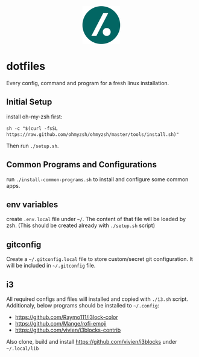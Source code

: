 <div align="center">
    <img src="./dot.png" width="100" />
</div>

# dotfiles

Every config, command and program for a fresh linux installation.

## Initial Setup

install oh-my-zsh first:
```
sh -c "$(curl -fsSL https://raw.github.com/ohmyzsh/ohmyzsh/master/tools/install.sh)"
```

Then run `./setup.sh`.

## Common Programs and Configurations

run `./install-common-programs.sh` to install and configure some common apps.

## env variables

create `.env.local` file under `~/`. The content of that file will be loaded by zsh. (This should be created already with `./setup.sh` script)

## gitconfig

Create a `~/.gitconfig.local` file to store custom/secret git configuration. It will be included in `~/.gitconfig` file.

## i3

All required configs and files will installed and copied with `./i3.sh` script. Additionaly, below programs should be installed to `~/.config`:

- https://github.com/Raymo111/i3lock-color
- https://github.com/Mange/rofi-emoji
- https://github.com/vivien/i3blocks-contrib

Also clone, build and install https://github.com/vivien/i3blocks under `~/.local/lib`

